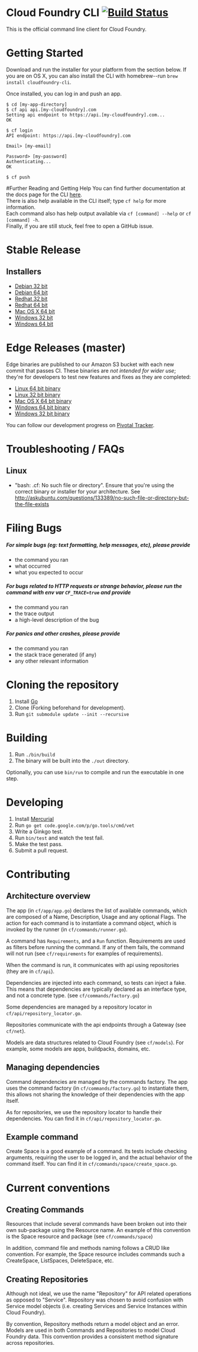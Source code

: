 Cloud Foundry CLI [![Build Status](https://travis-ci.org/cloudfoundry/cli.png?branch=master)](https://travis-ci.org/cloudfoundry/cli)
=================

This is the official command line client for Cloud Foundry.

Getting Started
===============
Download and run the installer for your platform from the section below. If you are on OS X, you can also install the CLI
with homebrew--run `brew install cloudfoundry-cli`.

Once installed, you can log in and push an app.
```
$ cd [my-app-directory]
$ cf api api.[my-cloudfoundry].com
Setting api endpoint to https://api.[my-cloudfoundry].com...
OK

$ cf login
API endpoint: https://api.[my-cloudfoundry].com

Email> [my-email]

Password> [my-password]
Authenticating...
OK

$ cf push
```
#Further Reading and Getting Help
You can find further documentation at the docs page for the CLI [here](http://docs.cloudfoundry.org/devguide/#cf).  
There is also help available in the CLI itself; type `cf help` for more information.  
Each command also has help output available via `cf [command] --help` or `cf [command] -h`.  
Finally, if you are still stuck, feel free to open a GitHub issue.

Stable Release
==============

Installers
----------
- [Debian 32 bit](http://go-cli.s3-website-us-east-1.amazonaws.com/releases/latest/cf-cli_i386.deb)
- [Debian 64 bit](http://go-cli.s3-website-us-east-1.amazonaws.com/releases/latest/cf-cli_amd64.deb)
- [Redhat 32 bit](http://go-cli.s3-website-us-east-1.amazonaws.com/releases/latest/cf-cli_i386.rpm)
- [Redhat 64 bit](http://go-cli.s3-website-us-east-1.amazonaws.com/releases/latest/cf-cli_amd64.rpm)
- [Mac OS X 64 bit](http://go-cli.s3-website-us-east-1.amazonaws.com/releases/latest/installer-osx-amd64.pkg)
- [Windows 32 bit](http://go-cli.s3-website-us-east-1.amazonaws.com/releases/latest/installer-windows-386.zip)
- [Windows 64 bit](http://go-cli.s3-website-us-east-1.amazonaws.com/releases/latest/installer-windows-amd64.zip)

Edge Releases (master)
======================

Edge binaries are published to our Amazon S3 bucket with each new commit that passes CI.
These binaries are *not intended for wider use*; they're for developers to test new features and fixes as they are completed:

- [Linux 64 bit binary](http://go-cli.s3.amazonaws.com/master/cf-linux-amd64.tgz)
- [Linux 32 bit binary](http://go-cli.s3.amazonaws.com/master/cf-linux-386.tgz)
- [Mac OS X 64 bit binary](http://go-cli.s3.amazonaws.com/master/cf-darwin-amd64.tgz)
- [Windows 64 bit binary](http://go-cli.s3.amazonaws.com/master/cf-windows-amd64.zip)
- [Windows 32 bit binary](http://go-cli.s3.amazonaws.com/master/cf-windows-386.zip)

You can follow our development progress on [Pivotal Tracker](https://www.pivotaltracker.com/s/projects/892938).

Troubleshooting / FAQs
======================

Linux
-----
* "bash: .cf: No such file or directory". Ensure that you're using the correct binary or installer for your architecture. See http://askubuntu.com/questions/133389/no-such-file-or-directory-but-the-file-exists

Filing Bugs
===========

##### For simple bugs (eg: text formatting, help messages, etc), please provide

- the command you ran
- what occurred
- what you expected to occur

##### For bugs related to HTTP requests or strange behavior, please run the command with env var `CF_TRACE=true` and provide

- the command you ran
- the trace output
- a high-level description of the bug

##### For panics and other crashes, please provide

- the command you ran
- the stack trace generated (if any)
- any other relevant information

Cloning the repository
======================

1. Install [Go](http://golang.org)
1. Clone (Forking beforehand for development).
1. Run `git submodule update --init --recursive`

Building
=======

1. Run `./bin/build`
1. The binary will be built into the `./out` directory.

Optionally, you can use `bin/run` to compile and run the executable in one step.

Developing
==========

1. Install [Mercurial](http://mercurial.selenic.com/)
1. Run `go get code.google.com/p/go.tools/cmd/vet`
1. Write a Ginkgo test.
1. Run `bin/test` and watch the test fail.
1. Make the test pass.
1. Submit a pull request.

Contributing
============

Architecture overview
---------------------

The app (in `cf/app/app.go`) declares the list of available commands, which are composed of a Name,
Description, Usage and any optional Flags. The action for each command is to instantiate a command object,
 which is invoked by the runner (in `cf/commands/runner.go`).

A command has `Requirements`, and a `Run` function. Requirements are used as filters before running the command.
If any of them fails, the command will not run (see `cf/requirements` for examples of requirements).

When the command is run, it communicates with api using repositories (they are in `cf/api`).

Dependencies are injected into each command, so tests can inject a fake. This means that dependencies are
typically declared as an interface type, and not a concrete type. (see `cf/commands/factory.go`)

Some dependencies are managed by a repository locator in `cf/api/repository_locator.go`.

Repositories communicate with the api endpoints through a Gateway (see `cf/net`).

Models are data structures related to Cloud Foundry (see `cf/models`). For example, some models are
apps, buildpacks, domains, etc.


Managing dependencies
---------------------

Command dependencies are managed by the commands factory. The app uses the command factory (in `cf/commands/factory.go`)
to instantiate them, this allows not sharing the knowledge of their dependencies with the app itself.

As for repositories, we use the repository locator to handle their dependencies. You can find it in `cf/api/repository_locator.go`.

Example command
---------------

Create Space is a good example of a command. Its tests include checking arguments, requiring the user
to be logged in, and the actual behavior of the command itself. You can find it in `cf/commands/space/create_space.go`.

Current conventions
===================

Creating Commands
-----------------

Resources that include several commands have been broken out into their own sub-package using the Resource name. An example
of this convention is the Space resource and package (see `cf/commands/space`)

In addition, command file and methods naming follows a CRUD like convention. For example, the Space resource includes commands
such a CreateSpace, ListSpaces, DeleteSpace, etc.

Creating Repositories
---------------------

Although not ideal, we use the name "Repository" for API related operations as opposed to "Service". Repository was chosen
to avoid confusion with Service model objects (i.e. creating Services and Service Instances within Cloud Foundry).

By convention, Repository methods return a model object and an error. Models are used in both Commands and Repositories
to model Cloud Foundry data. This convention provides a consistent method signature across repositories.
